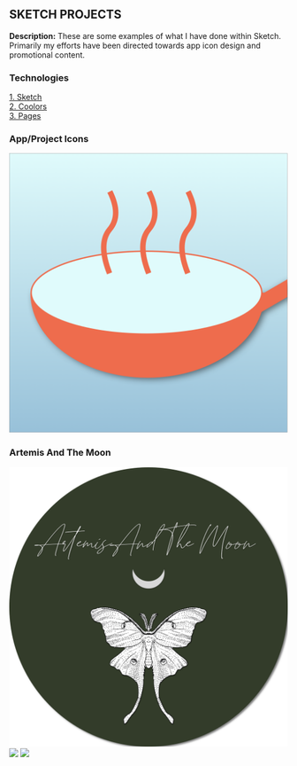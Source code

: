 ## SKETCH PROJECTS

**Description:** These are some examples of what I have done within Sketch. Primarily my efforts have been directed towards app icon design and promotional content. 

### Technologies 
<p>
<a href="https://www.sketch.com">1. Sketch</a>
<br>
<a href="https://coolors.co">2. Coolors</a>
<br>
<a href="https://www.apple.com/pages/">3. Pages</a>
</p>  

### App/Project Icons
<img src="images/Cookin'Book_Gradient.png?raw=true"/>

### Artemis And The Moon
<img src="images/ArtieLogo_Final.png?raw=true"/>
<img src="images/?raw=true"/>
<img src="images/?raw=true"/>
